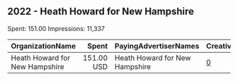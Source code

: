 ## 2022 - Heath Howard for New Hampshire 
Spent: 151.00
Impressions: 11,337

|OrganizationName|Spent|PayingAdvertiserNames|CreativeUrls|Impressions|Genders|AgeBrackets|CountryCodes|BillingAddresses|CandidateBallotInformation|
|:---|---:|:---|:---|---:|:---|:---|:---|:---|:---|
|Heath Howard for New Hampshire|151.00 USD|Heath Howard for New Hampshire|[0](https://www.snap.com/political-ads/asset/d8c5a0ef826731199362b3410cf894baadf6cfe555fc031648509348df410d26?mediaType=mp4)|11,337||18+|united states|US|Heath Howard|

